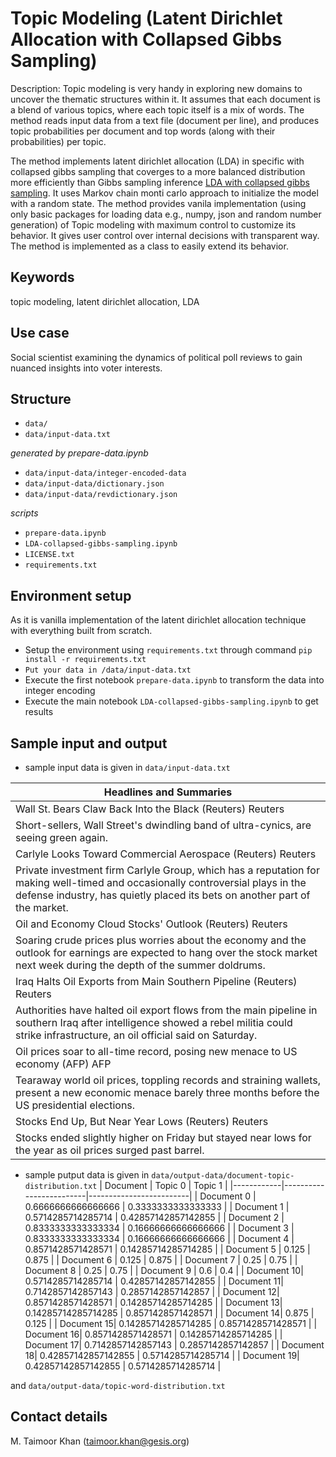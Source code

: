 
# Topic Modeling (Latent Dirichlet Allocation with Collapsed Gibbs Sampling)

Description:
Topic modeling is very handy in exploring new domains to uncover the thematic structures within it. It assumes that each document is a blend of various topics, where each topic itself is a mix of words. The method reads input data from a text file (document per line), and produces topic probabilities per document and top words (along with their probabilities) per topic.

The method implements latent dirichlet allocation (LDA) in specific with collapsed gibbs sampling that coverges to a more balanced distribution more efficiently than Gibbs sampling inference [LDA with collapsed gibbs sampling](https://www.cs.cmu.edu/~wcohen/10-605/papers/fastlda.pdf). It uses Markov chain monti carlo approach to initialize the model with a random state. The method provides vanila implementation (using only basic packages for loading data e.g., numpy, json and random number generation) of Topic modeling with maximum control to customize its behavior. It gives user control over internal decisions with transparent way. The method is implemented as a class to easily extend its behavior. 

## Keywords
topic modeling, latent dirichlet allocation, LDA

## Use case
Social scientist examining the dynamics of political poll reviews to gain nuanced insights into voter interests.

## Structure
- `data/` 
- `data/input-data.txt`

*generated by prepare-data.ipynb*
- `data/input-data/integer-encoded-data`
- `data/input-data/dictionary.json`
- `data/input-data/revdictionary.json`

*scripts*
- `prepare-data.ipynb`
- `LDA-collapsed-gibbs-sampling.ipynb`
- `LICENSE.txt`
- `requirements.txt`

## Environment setup
As it is vanilla implementation of the latent dirichlet allocation technique with everything built from scratch. 
- Setup the environment using `requirements.txt` through command `pip install -r requirements.txt`
- `Put your data in /data/input-data.txt`
- Execute the first notebook `prepare-data.ipynb` to transform the data into integer encoding
- Execute the main notebook `LDA-collapsed-gibbs-sampling.ipynb` to get results 

## Sample input and output
- sample input data is given in `data/input-data.txt`

| Headlines and Summaries |
|--------------------------|
| Wall St. Bears Claw Back Into the Black (Reuters) Reuters |
| Short-sellers, Wall Street's dwindling band of ultra-cynics, are seeing green again. |
| Carlyle Looks Toward Commercial Aerospace (Reuters) Reuters |
| Private investment firm Carlyle Group, which has a reputation for making well-timed and occasionally controversial plays in the defense industry, has quietly placed its bets on another part of the market. |
| Oil and Economy Cloud Stocks' Outlook (Reuters) Reuters |
| Soaring crude prices plus worries about the economy and the outlook for earnings are expected to hang over the stock market next week during the depth of the summer doldrums. |
| Iraq Halts Oil Exports from Main Southern Pipeline (Reuters) Reuters |
| Authorities have halted oil export flows from the main pipeline in southern Iraq after intelligence showed a rebel militia could strike infrastructure, an oil official said on Saturday. |
| Oil prices soar to all-time record, posing new menace to US economy (AFP) AFP |
| Tearaway world oil prices, toppling records and straining wallets, present a new economic menace barely three months before the US presidential elections. |
| Stocks End Up, But Near Year Lows (Reuters) Reuters |
| Stocks ended slightly higher on Friday but stayed near lows for the year as oil prices surged past barrel. |


- sample putput data is given in `data/output-data/document-topic-distribution.txt`
| Document   | Topic 0                 | Topic 1                 |
|------------|-------------------------|-------------------------|
| Document 0 | 0.6666666666666666      | 0.3333333333333333      |
| Document 1 | 0.5714285714285714      | 0.42857142857142855     |
| Document 2 | 0.8333333333333334      | 0.16666666666666666     |
| Document 3 | 0.8333333333333334      | 0.16666666666666666     |
| Document 4 | 0.8571428571428571      | 0.14285714285714285     |
| Document 5 | 0.125                   | 0.875                   |
| Document 6 | 0.125                   | 0.875                   |
| Document 7 | 0.25                    | 0.75                    |
| Document 8 | 0.25                    | 0.75                    |
| Document 9 | 0.6                     | 0.4                     |
| Document 10| 0.5714285714285714      | 0.42857142857142855     |
| Document 11| 0.7142857142857143      | 0.2857142857142857      |
| Document 12| 0.8571428571428571      | 0.14285714285714285     |
| Document 13| 0.14285714285714285     | 0.8571428571428571      |
| Document 14| 0.875                   | 0.125                   |
| Document 15| 0.14285714285714285     | 0.8571428571428571      |
| Document 16| 0.8571428571428571      | 0.14285714285714285     |
| Document 17| 0.7142857142857143      | 0.2857142857142857      |
| Document 18| 0.42857142857142855     | 0.5714285714285714      |
| Document 19| 0.42857142857142855     | 0.5714285714285714      |
 

and `data/output-data/topic-word-distribution.txt`

## Contact details
M. Taimoor Khan (taimoor.khan@gesis.org)
